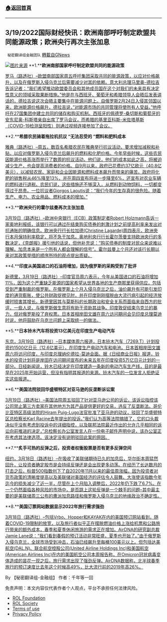 ###  [:house:返回首頁](https://github.com/ourhimalayas/txt)
---


## 3/19/2022国际财经快讯：欧洲南部呼吁制定欧盟共同能源政策；欧洲央行再次主张加息
` 秘密翻译组金融团队` [轉載自GNews](https://gnews.org/zh-hans/2192464/)

![](https://assets.gnews.org/wp-content/uploads/2022/03/图片1-124.png)[图片来源](https://dzm0ugdauank9.cloudfront.net)
**1.****欧洲南部国家呼吁制定欧盟共同的能源政策**

[罗马（路透社）–欧盟南部国家周五呼吁集团采取共同的能源政策，以应对价格飙升，以及在俄罗斯入侵乌克兰后需要减少对其的依赖。意大利总理马里奥-德拉吉告诉记者：“我们希望推动欧盟委员会和其他成员国在这个对我们的未来具有决定性意义的领域采取果断措施。”他是在与西班牙、葡萄牙和希腊领导人会晤后发表讲话的，德拉吉说这次会晤主要集中在能源问题上。自俄罗斯2月24日入侵其邻国以来，欧洲能源价格飙升，德拉吉说，”对能源市场的共同管理将使所有人受益，”他呼吁在27国集团中建立共同的储存和购买机制。西班牙的佩德罗-桑切斯和葡萄牙的安东尼奥-科斯塔亲自出席了罗马会议，而希腊的基里亚科斯-米佐塔基斯（COVID-19检测呈阳性）则通过视频连接参加了会议。](https://www.oann.com/europes-southern-states-call-for-common-eu-energy-policies/)

**2.****希腊农民骑着拖拉机抗议 “无法忍受的 “燃料和肥料成本**

[雅典（路透社）–周五，数百名希腊农民在雅典举行抗议活动，要求增加减税和补贴，以应对俄罗斯入侵乌克兰后飙升的燃料和化肥价格。今年早些时候，这些农民因能源价格高涨而举行了数周的抗议活动，他们说，他们的成本如此之高，将被迫减少生产，也会提高消费者的价格。自9月以来，政府已花费约37亿欧元（40.8亿美元），以减轻农民、家庭和企业因能源和燃料成本飙升而带来的痛苦。政府将化肥的销售税从46%降至13%，并在周四宣布将进一步降至6%，还宣布对农业车辆的燃料进行退税。农民们说，这些措施还不够深入，从燃料到动物饲料，一切都变得过于昂贵。一位抗议者Giorgos Laoutis说：“我们今年的生存真的很危险。随着生产、电力、农业用品、燃料成本的增加。”](https://www.oann.com/greek-farmers-on-tractors-protest-unbearable-fuel-fertilizer-costs/)

**3.****欧洲央行的霍尔兹曼再次主张加息**

[3月19日（路透社）–欧洲中央银行（ECB）政策制定者Robert Holzmann告诉一家奥地利报纸，该银行可以通过在结束购买债券的刺激计划之前提高利率来发出对抗通胀的明确信息。欧洲央行行长拉加德(Christine Lagarde)周四表示，欧洲央行本月保持利率稳定，将不急于加息。奥地利央行行长霍尔茨曼支持欧洲央行的多数决定，《克朗报》援引他的话说，但他补充说：”购买债券的制度对民众来说难以理解。加息本来是一个所有人都会理解的信号”。霍尔兹曼上个月还对该行长期以来对其政策举措的顺序所持的观点提出质疑。](https://www.reuters.com/business/ecbs-holzmann-argues-again-rate-rise-paper-2022-03-19/)

**4.****印度从美国进口的石油将增加，因为俄罗斯的采购受到了批评**

[新德里，3月19日（路透社）–印度官员周六表示，今年从美国进口的石油将增加11%，因为这个严重缺乏能源的国家希望从世界各地的生产商那里获得供应，包括受到严重制裁的俄罗斯。在俄罗斯上个月入侵乌克兰之后，油价飙升有可能引发印度的通货膨胀，使公共财政捉襟见肘，并在印度刚刚摆脱由大流行病引起的经济放缓时损害其增长。新德里因其与莫斯科的长期政治和安全关系而面临来自西方的批评，一些人说，与俄罗斯做生意将有助于资助其战争。印度敦促结束乌克兰的暴力，但对俄罗斯投了弃权票。日本首相岸田文雄在周六访问期间会见印度总理莫迪时说，他将鼓励在乌克兰问题上采取统一的做法。](https://www.reuters.com/business/energy/indias-oil-imports-us-rise-amid-criticism-russian-purchases-2022-03-19/)

**5.****日本铃木汽车将投资13亿美元在印度生产电动汽车**

[东京，3月19日（路透社）–日本媒体周六报道，日本铃木汽车（7269.T）计划投资约1500亿日元（12.6亿美元），在印度生产电动汽车和电池。日本首相岸田文雄周六将访问印度，与印度总理纳伦德拉-莫迪会面。据《日经商业日报》报道，铃木的投资计划将是岸田在访问期间宣布的未来五年在印度投资5万亿日元计划的一部分。日经新闻说，铃木已经决定在印度建造一条新的电动汽车生产线，目的是最早在2025年开始运营，但没有指明其报道的来源。铃木汽车的一位发言人拒绝证实这些报道。](https://www.reuters.com/business/autos-transportation/japans-suzuki-motor-invest-13-bln-india-plant-electric-vehicle-production-media-2022-03-19/)

**6.****美国法院驳回华盛顿特区对亚马逊的反垄断诉讼案**

[3月19日（路透社）–美国法院周五驳回了针对亚马逊公司的诉讼，该诉讼指控该公司禁止第三方卖家在其他地方为其产品提供更好的交易，违反了反垄断法。哥伦比亚特区高级法院的Hiram Puig-Lugo法官批准了亚马逊的动议，驳回了华盛顿特区总检察长Karl Racine去年提出的投诉。”我们认为高等法院搞错了，它的口头裁决似乎没有考虑到投诉中的详细指控，以及联邦法院最近作出的允许几乎相同的诉讼向前推进的决定，”总检察长办公室发言人在一份电子邮件声明中说，该办公室正在考虑其法律选项。该决定没有说明驳回此案的原因。](https://www.reuters.com/business/retail-consumer/us-court-dismisses-dc-antitrust-lawsuit-against-amazon-2022-03-19/)

**7.****炙手可热的反弹之后，投资者权衡股票是否有更多反弹空间**

[纽约，3月18日（路透社）–在吸收了美联储期待已久的加息后，华尔街本周猛然回升，让投资者确定股市是会持续反弹还是会出现更多动荡。在经历了长达数月的打击之后，标普500指数创下了自2020年11月以来的最佳周涨幅，因为投资者对货币政策的清晰度提高以及美联储对美国经济的评估令人鼓舞。大涨使该指数今年迄今的损失减少了近一半，尽管在上个月陷入调整后，2022年仍下跌了6.7%。在一个仍然面临各种风险的市场中，是否跳上这轮反弹是一个棘手的问题–其中最主要的是美联储周三公布的鹰派加息路径和俄罗斯入侵乌克兰的地缘政治不确定性。](https://www.reuters.com/business/finance/wall-st-week-ahead-after-sizzling-rebound-investors-weigh-whether-stocks-have-2022-03-19/)

**8.****美国订票网站数据显示2022年旅行需求强劲**

[3月18日（路透社）–包括Vrbo、Hopper和KAYAK在内的美国预订网站看到，随着COVID-19限制的放宽，以及旅行者似乎正在摆脱燃油价格上涨给机票和公路旅行带来的额外成本，春季和夏季休闲旅游的需求正在增加。AirDNA的研究副总裁Jamie Lane说：“我们看到春假的预订活动非常旺盛，夏季也开始了。”由于俄罗斯入侵乌克兰，全球市场受到冲击，石油已经飙升至每桶100美元以上。但包括达美航空(DAL.N)、联合航空控股公司(United Airline Holdings Inc)和美国航空(American Airlines Inc)在内的美国航空公司本周报告称，在Omicron冠状病毒变体造成的昙花一现之后，旅行需求出现了强劲反弹。AirDNA数据称，北半球春季旅行的预订速度比去年这个时候高49%，比大流行前的2019年高26%。](https://www.reuters.com/world/the-great-reboot/us-booking-sites-seeing-strong-demand-2022-travel-2022-03-18/)

By 【秘密翻译组-金融组】
作者：千年等一回

 

免责声明：本文内容仅代表作者个人观点，平台不承担任何法律风险。

- [ROL Foundation](https://rolfoundation.org/)
- [ROL Society](https://rolsociety.org/)
- [Terms of use](https://gnews.org/terms-of-use-3/)
- [Privacy Policy](https://gnews.org/privacy-policy/)
